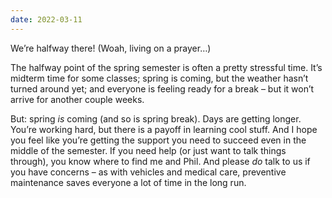 ```yaml
---
date: 2022-03-11
---
```


We’re halfway there!  (Woah, living on a prayer…)
 
The halfway point of the spring semester is often a pretty stressful
time.  It’s midterm time for some classes; spring is coming, but the
weather hasn’t turned around yet; and everyone is feeling ready for a
break – but it won’t arrive for another couple weeks.
 
But: spring *is* coming (and so is spring break).  Days are getting
longer.  You’re working hard, but there is a payoff in learning cool
stuff.  And I hope you feel like you’re getting the support you need
to succeed even in the middle of the semester.  If you need help (or
just want to talk things through), you know where to find me and Phil.
And please *do* talk to us if you have concerns – as with vehicles and
medical care, preventive maintenance saves everyone a lot of time in
the long run.
